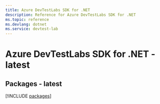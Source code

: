 ```yaml
---
title: Azure DevTestLabs SDK for .NET
description: Reference for Azure DevTestLabs SDK for .NET
ms.topic: reference
ms.devlang: dotnet
ms.service: devtest-lab
---
```

# Azure DevTestLabs SDK for .NET - latest
## Packages - latest
[!INCLUDE [packages](devtestlabs-index.md)]

